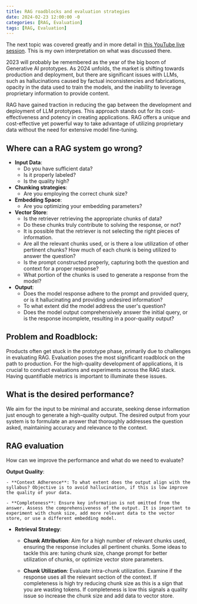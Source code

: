 ```yaml
---
title: RAG roadblocks and evaluation strategies
date: 2024-02-23 12:00:00 -0
categories: [RAG, Evaluation]
tags: [RAG, Evaluation]
---
```


The next topic was covered greatly and in more detail in [this YouTube live session](https://www.youtube.com/watch?v=njN_Wu8dLfE). This is my own interpretation on what was discussed there.

2023 will probably be remembered as the year of the big boom of Generative AI prototypes. As 2024 unfolds, the market is shifting towards production and deployment, but there are significant issues with LLMs, such as hallucinations caused by factual inconsistencies and fabrications, opacity in the data used to train the models, and the inability to leverage proprietary information to provide content.

RAG have gained traction in reducing the gap between the development and deployment of LLM prototypes. This approach stands out for its cost-effectiveness and potency in creating applications. RAG offers a unique and cost-effective yet powerful way to take advantage of utilizing proprietary data without the need for extensive model fine-tuning.

## Where can a RAG system go wrong?

- **Input Data**:
    - Do you have sufficient data?
    - Is it properly labeled?
    - Is the quality high?
- **Chunking strategies**:
    - Are you employing the correct chunk size?
- **Embedding Space**:
    - Are you optimizing your embedding parameters?
- **Vector Store**:
    - Is the retriever retrieving the appropriate chunks of data?
    - Do these chunks truly contribute to solving the response, or not?
    - It is possible that the retriever is not selecting the right pieces of information.
    - Are all the relevant chunks used, or is there a low utilization of other pertinent chunks?
    How much of each chunk is being utilized to answer the question?
    - Is the prompt constructed properly, capturing both the question and context for a proper response?
    - What portion of the chunks is used to generate a response from the model?
- **Output**:
    - Does the model response adhere to the prompt and provided query, or is it hallucinating and providing undesired information?
    - To what extent did the model address the user's question?
    - Does the model output comprehensively answer the initial query, or is the response incomplete, resulting in a poor-quality output?

## Problem and Roadblock:

Products often get stuck in the prototype phase, primarily due to challenges in evaluating RAG. Evaluation poses the most significant roadblock on the path to production. For the high-quality development of applications, it is crucial to conduct evaluations and experiments across the RAG stack. Having quantifiable metrics is important to illuminate these issues.

## What is the desired performance?
We aim for the input to be minimal and accurate, seeking dense information just enough to generate a high-quality output. The desired output from your system is to formulate an answer that thoroughly addresses the question asked, maintaining accuracy and relevance to the context.

## RAG evaluation
How can we improve the performance and what do we need to evaluate?

**Output Quality**:

    - **Context Adherence**: To what extent does the output align with the syllabus? Objective is to avoid hallucination, if this is low improve the quality of your data.

    - **Completeness**: Ensure key information is not omitted from the answer. Assess the comprehensiveness of the output. It is important to experiment with chunk size, add more relevant data to the vector store, or use a different embedding model.

- **Retrieval Strategy**:

    - **Chunk Attribution**: Aim for a high number of relevant chunks used, ensuring the response includes all pertinent chunks. Some ideas to tackle this are: tuning chunk size, change prompt for better utilization of chunks, or optimize vector store parameters.

    - **Chunk Utilization**: Evaluate intra-chunk utilization. Examine if the response uses all the relevant section of the context. If completeness is high try reducing chunk size as this is a sign that you are wasting tokens. If completeness is low this signals a quality issue so increase the chunk size and add data to vector store.